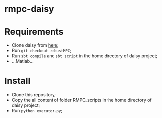 # rmpc-daisy

# Requirements
*  Clone daisy from [here](https://gitlab.mpi-sws.org/AVA/daisy);
*  Run `git checkout robustMPC`;
*  Run `sbt compile` and `sbt script` in the home directory of daisy project;
*  ...Matlab...

# Install
*  Clone this repository;
*  Copy the all content of folder RMPC_scripts in the home directory of daisy project;
*  Run `python executor.py`;
